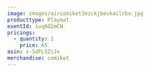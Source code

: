 ```yaml
---
image: images/aircomiket3ezckjbevkailrbo.jpg
producttype: Playmat
eventId: iuq6O2mCN
pricings:
  - quantity: 1
    price: 65
asin: s-SdFLSZiJv
merchandise: comiket
---
```


